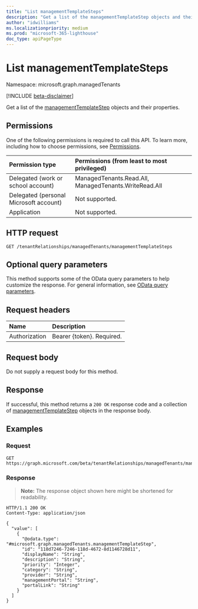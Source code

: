```yaml
---
title: "List managementTemplateSteps"
description: "Get a list of the managementTemplateStep objects and their properties."
author: "idwilliams"
ms.localizationpriority: medium
ms.prod: "microsoft-365-lighthouse"
doc_type: apiPageType
---
```


# List managementTemplateSteps
Namespace: microsoft.graph.managedTenants

[!INCLUDE [beta-disclaimer](../../includes/beta-disclaimer.md)]

Get a list of the [managementTemplateStep](../resources/managedtenants-managementtemplatestep.md) objects and their properties.

## Permissions
One of the following permissions is required to call this API. To learn more, including how to choose permissions, see [Permissions](/graph/permissions-reference).

|Permission type|Permissions (from least to most privileged)|
|:---|:---|
|Delegated (work or school account)|ManagedTenants.Read.All, ManagedTenants.WriteRead.All|
|Delegated (personal Microsoft account)|Not supported.|
|Application|Not supported.|

## HTTP request

<!-- {
  "blockType": "ignored"
}
-->
``` http
GET /tenantRelationships/managedTenants/managementTemplateSteps
```

## Optional query parameters
This method supports some of the OData query parameters to help customize the response. For general information, see [OData query parameters](/graph/query-parameters).

## Request headers
|Name|Description|
|:---|:---|
|Authorization|Bearer {token}. Required.|

## Request body
Do not supply a request body for this method.

## Response

If successful, this method returns a `200 OK` response code and a collection of [managementTemplateStep](../resources/managementtemplatestep.md) objects in the response body.

## Examples

### Request
<!-- {
  "blockType": "request",
  "name": "list_managementtemplatestep"
}
-->
``` http
GET https://graph.microsoft.com/beta/tenantRelationships/managedTenants/managementTemplateSteps
```


### Response
>**Note:** The response object shown here might be shortened for readability.
<!-- {
  "blockType": "response",
  "truncated": true,
  "@odata.type": "Collection(microsoft.graph.managedTenants.managementTemplateStep)"
}
-->
``` http
HTTP/1.1 200 OK
Content-Type: application/json

{
  "value": [
    {
      "@odata.type": "#microsoft.graph.managedTenants.managementTemplateStep",
      "id": "118d7246-7246-118d-4672-8d1146728d11",
      "displayName": "String",
      "description": "String",
      "priority": "Integer",
      "category": "String",
      "provider": "String",
      "managementPortal": "String",
      "portalLink": "String"
    }
  ]
}
```

